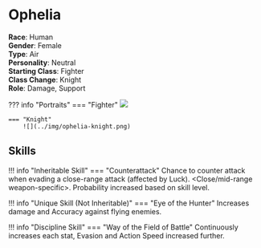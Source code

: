 # Ophelia

**Race**: Human  
**Gender**: Female  
**Type**: Air  
**Personality**: Neutral  
**Starting Class**: Fighter  
**Class Change**: Knight  
**Role**: Damage, Support

??? info "Portraits"
    === "Fighter"
        ![](../img/ophelia-fighter.jpg)

    === "Knight"
        ![](../img/ophelia-knight.png)

## Skills

!!! info "Inheritable Skill"
    === "Counterattack"
        Chance to counter attack when evading a close-range attack (affected by Luck). <Close/mid-range weapon-specific\>. Probability increased based on skill level.

!!! info "Unique Skill (Not Inheritable)"
    === "Eye of the Hunter"
        Increases damage and Accuracy against flying enemies.

!!! info "Discipline Skill"
    === "Way of the Field of Battle"
        Continuously increases each stat, Evasion and Action Speed increased further.